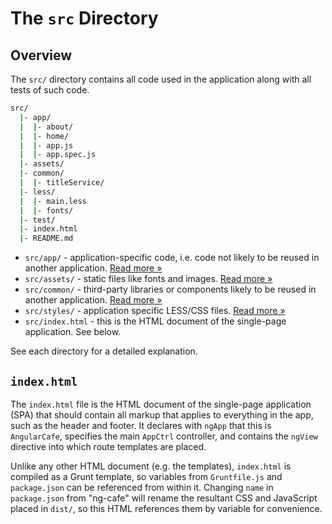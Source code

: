 # The `src` Directory

## Overview

The `src/` directory contains all code used in the application along with all
tests of such code.

```sh
src/
  |- app/
  |  |- about/
  |  |- home/
  |  |- app.js
  |  |- app.spec.js
  |- assets/
  |- common/
  |  |- titleService/
  |- less/
  |  |- main.less
  |  |- fonts/
  |- test/
  |- index.html
  |- README.md
```

- `src/app/` - application-specific code, i.e. code not likely to be reused in
  another application. [Read more &raquo;](app/README.md)
- `src/assets/` - static files like fonts and images. 
  [Read more &raquo;](assets/README.md)
- `src/common/` - third-party libraries or components likely to be reused in
  another application. [Read more &raquo;](components/README.md)
- `src/styles/` - application specific LESS/CSS files. [Read more &raquo;](styles/README.md)
- `src/index.html` - this is the HTML document of the single-page application.
  See below.

See each directory for a detailed explanation.

## `index.html`

The `index.html` file is the HTML document of the single-page application (SPA)
that should contain all markup that applies to everything in the app, such as
the header and footer. It declares with `ngApp` that this is `AngularCafe`,
specifies the main `AppCtrl` controller, and contains the `ngView` directive
into which route templates are placed.

Unlike any other HTML document (e.g. the templates), `index.html` is compiled as
a Grunt template, so variables from `Gruntfile.js` and `package.json` can be
referenced from within it. Changing `name` in `package.json` from
"ng-cafe" will rename the resultant CSS and JavaScript placed in `dist/`,
so this HTML references them by variable for convenience.
